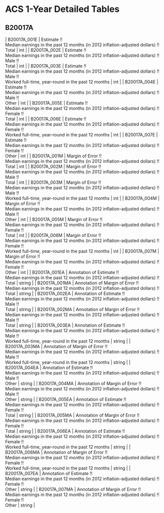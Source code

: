 # ACS 1-Year Detailed Tables

## B20017A

| B20017A_001E | Estimate !!<br>Median earnings in the past 12 months (in 2012 inflation-adjusted dollars) !!<br>Total | int |
| B20017A_002E | Estimate !!<br>Median earnings in the past 12 months (in 2012 inflation-adjusted dollars) !!<br>Male !!<br>Total | int |
| B20017A_003E | Estimate !!<br>Median earnings in the past 12 months (in 2012 inflation-adjusted dollars) !!<br>Male !!<br>Worked full-time, year-round in the past 12 months | int |
| B20017A_004E | Estimate !!<br>Median earnings in the past 12 months (in 2012 inflation-adjusted dollars) !!<br>Male !!<br>Other | int |
| B20017A_005E | Estimate !!<br>Median earnings in the past 12 months (in 2012 inflation-adjusted dollars) !!<br>Female !!<br>Total | int |
| B20017A_006E | Estimate !!<br>Median earnings in the past 12 months (in 2012 inflation-adjusted dollars) !!<br>Female !!<br>Worked full-time, year-round in the past 12 months | int |
| B20017A_007E | Estimate !!<br>Median earnings in the past 12 months (in 2012 inflation-adjusted dollars) !!<br>Female !!<br>Other | int |
| B20017A_001M | Margin of Error !!<br>Median earnings in the past 12 months (in 2012 inflation-adjusted dollars) !!<br>Total | int |
| B20017A_002M | Margin of Error !!<br>Median earnings in the past 12 months (in 2012 inflation-adjusted dollars) !!<br>Male !!<br>Total | int |
| B20017A_003M | Margin of Error !!<br>Median earnings in the past 12 months (in 2012 inflation-adjusted dollars) !!<br>Male !!<br>Worked full-time, year-round in the past 12 months | int |
| B20017A_004M | Margin of Error !!<br>Median earnings in the past 12 months (in 2012 inflation-adjusted dollars) !!<br>Male !!<br>Other | int |
| B20017A_005M | Margin of Error !!<br>Median earnings in the past 12 months (in 2012 inflation-adjusted dollars) !!<br>Female !!<br>Total | int |
| B20017A_006M | Margin of Error !!<br>Median earnings in the past 12 months (in 2012 inflation-adjusted dollars) !!<br>Female !!<br>Worked full-time, year-round in the past 12 months | int |
| B20017A_007M | Margin of Error !!<br>Median earnings in the past 12 months (in 2012 inflation-adjusted dollars) !!<br>Female !!<br>Other | int |
| B20017A_001EA | Annotation of Estimate !!<br>Median earnings in the past 12 months (in 2012 inflation-adjusted dollars) !!<br>Total | string |
| B20017A_001MA | Annotation of Margin of Error !!<br>Median earnings in the past 12 months (in 2012 inflation-adjusted dollars) !!<br>Total | string |
| B20017A_002EA | Annotation of Estimate !!<br>Median earnings in the past 12 months (in 2012 inflation-adjusted dollars) !!<br>Male !!<br>Total | string |
| B20017A_002MA | Annotation of Margin of Error !!<br>Median earnings in the past 12 months (in 2012 inflation-adjusted dollars) !!<br>Male !!<br>Total | string |
| B20017A_003EA | Annotation of Estimate !!<br>Median earnings in the past 12 months (in 2012 inflation-adjusted dollars) !!<br>Male !!<br>Worked full-time, year-round in the past 12 months | string |
| B20017A_003MA | Annotation of Margin of Error !!<br>Median earnings in the past 12 months (in 2012 inflation-adjusted dollars) !!<br>Male !!<br>Worked full-time, year-round in the past 12 months | string |
| B20017A_004EA | Annotation of Estimate !!<br>Median earnings in the past 12 months (in 2012 inflation-adjusted dollars) !!<br>Male !!<br>Other | string |
| B20017A_004MA | Annotation of Margin of Error !!<br>Median earnings in the past 12 months (in 2012 inflation-adjusted dollars) !!<br>Male !!<br>Other | string |
| B20017A_005EA | Annotation of Estimate !!<br>Median earnings in the past 12 months (in 2012 inflation-adjusted dollars) !!<br>Female !!<br>Total | string |
| B20017A_005MA | Annotation of Margin of Error !!<br>Median earnings in the past 12 months (in 2012 inflation-adjusted dollars) !!<br>Female !!<br>Total | string |
| B20017A_006EA | Annotation of Estimate !!<br>Median earnings in the past 12 months (in 2012 inflation-adjusted dollars) !!<br>Female !!<br>Worked full-time, year-round in the past 12 months | string |
| B20017A_006MA | Annotation of Margin of Error !!<br>Median earnings in the past 12 months (in 2012 inflation-adjusted dollars) !!<br>Female !!<br>Worked full-time, year-round in the past 12 months | string |
| B20017A_007EA | Annotation of Estimate !!<br>Median earnings in the past 12 months (in 2012 inflation-adjusted dollars) !!<br>Female !!<br>Other | string |
| B20017A_007MA | Annotation of Margin of Error !!<br>Median earnings in the past 12 months (in 2012 inflation-adjusted dollars) !!<br>Female !!<br>Other | string |

